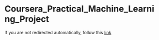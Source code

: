 # Coursera_Practical_Machine_Learning_Project

<!DOCTYPE HTML>
<html>
    <head>
        <meta charset="UTF-8">
        <meta http-equiv="refresh" content="1;url="http://huiyuandiknow.github.io/Coursera_Practical_Machine_Learning_Project/project_final.html">
        <script type="text/javascript">
            window.location.href = "http://huiyuandiknow.github.io/Coursera_Practical_Machine_Learning_Project/project_final.html"
        </script>
        <title>Redirect to the actual content</title>
    </head>
    <body>
        <p>If you are not redirected automatically, follow this <a href='"http://huiyuandiknow.github.io/Coursera_Practical_Machine_Learning_Project/project_final.html'>link</a></p>
    </body>
</html>
